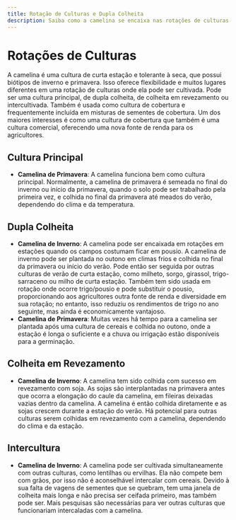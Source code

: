 ```yaml
---
title: Rotação de Culturas e Dupla Colheita
description: Saiba como a camelina se encaixa nas rotações de culturas e sistemas de dupla colheita para maximizar o rendimento e a lucratividade.
---
```

# Rotações de Culturas
A camelina é uma cultura de curta estação e tolerante à seca, que possui biótipos de inverno e primavera. Isso oferece flexibilidade e muitos lugares diferentes em uma rotação de culturas onde ela pode ser cultivada. Pode ser uma cultura principal, de dupla colheita, de colheita em revezamento ou intercultivada. Também é usada como cultura de cobertura e frequentemente incluída em misturas de sementes de cobertura. Um dos maiores interesses é como uma cultura de cobertura que também é uma cultura comercial, oferecendo uma nova fonte de renda para os agricultores.

## Cultura Principal
- **Camelina de Primavera**: A camelina funciona bem como cultura principal. Normalmente, a camelina de primavera é semeada no final do inverno ou início da primavera, quando o solo pode ser trabalhado pela primeira vez, e colhida no final da primavera até meados do verão, dependendo do clima e da temperatura.

## Dupla Colheita

- **Camelina de Inverno**: A camelina pode ser encaixada em rotações em estações quando os campos costumam ficar em pousio. A camelina de inverno pode ser plantada no outono em climas frios e colhida no final da primavera ou início do verão. Pode então ser seguida por outras culturas de verão de curta estação, como milheto, sorgo, girassol, trigo-sarraceno ou milho de curta estação. Também tem sido usada em rotação onde ocorre trigo/pousio e pode substituir o pousio, proporcionando aos agricultores outra fonte de renda e diversidade em sua rotação; no entanto, isso reduziu os rendimentos de trigo no ano seguinte, mas ainda é economicamente vantajoso.
- **Camelina de Primavera**: Muitas vezes há tempo para a camelina ser plantada após uma cultura de cereais e colhida no outono, onde a estação é longa o suficiente e a chuva ou irrigação estão disponíveis para a germinação.

## Colheita em Revezamento

- **Camelina de Inverno**: A camelina tem sido colhida com sucesso em revezamento com soja. As sojas são interplantadas na primavera antes que ocorra a elongação do caule da camelina, em fileiras deixadas vazias dentro da camelina. A camelina é então colhida diretamente e as sojas crescem durante a estação do verão. Há potencial para outras culturas serem colhidas em revezamento com a camelina, dependendo do clima e da estação.

## Intercultura

- **Camelina de Inverno**: A camelina pode ser cultivada simultaneamente com outras culturas, como lentilhas ou ervilhas. Ela não compete bem com grãos, por isso não é aconselhável intercalar com cereais. Devido à sua falta de vagens de sementes que se quebram, tem uma janela de colheita mais longa e não precisa ser ceifada primeiro, mas também pode ser. Mais pesquisas são necessárias para ver outras culturas que funcionariam intercaladas com a camelina.
